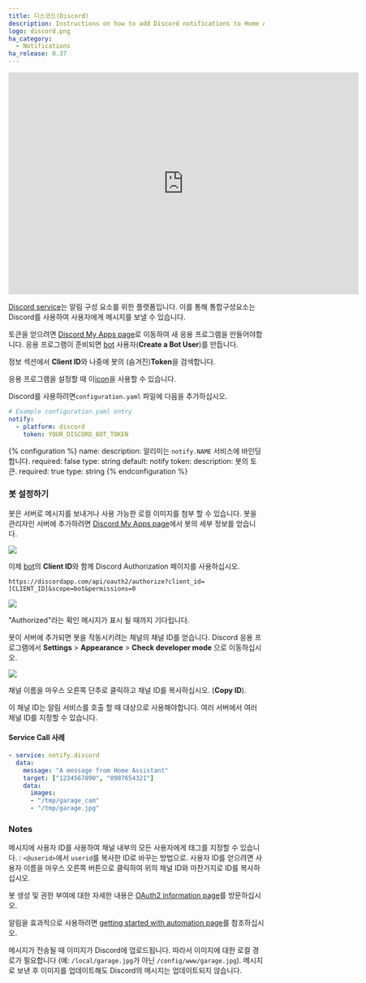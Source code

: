 ```yaml
---
title: 디스코드(Discord)
description: Instructions on how to add Discord notifications to Home Assistant.
logo: discord.png
ha_category:
  - Notifications
ha_release: 0.37
---
```


<iframe width="690" height="437" src="https://www.youtube.com/embed/MVsGulvjEOo" frameborder="0" allow="accelerometer; autoplay; encrypted-media; gyroscope; picture-in-picture" allowfullscreen></iframe>

[Discord service](https://discordapp.com/)는 알림 구성 요소를 위한 플랫폼입니다. 이를 통해 통합구성요소는 Discord를 사용하여 사용자에게 메시지를 보낼 수 있습니다.

토큰을 얻으려면 [Discord My Apps page](https://discordapp.com/developers/applications/me)로 이동하여 새 응용 프로그램을 만들어야합니다. 응용 프로그램이 준비되면 [bot](https://discordapp.com/developers/docs/topics/oauth2#bots) 사용자(**Create a Bot User**)를 만듭니다.

정보 섹션에서 **Client ID**와 나중에 봇의 (숨겨진)**Token**을 검색합니다.


응용 프로그램을 설정할 때 이[icon](/images/favicon-192x192-full.png)을 사용할 수 있습니다.

Discord를 사용하려면`configuration.yaml` 파일에 다음을 추가하십시오.

```yaml
# Example configuration.yaml entry
notify:
  - platform: discord
    token: YOUR_DISCORD_BOT_TOKEN
```

{% configuration %}
name:
  description: 알리미는 `notify.NAME` 서비스에 바인딩합니다.
  required: false
  type: string
  default: notify
token:
  description: 봇의 토큰.
  required: true
  type: string
{% endconfiguration %}

### 봇 설정하기

봇은 서버로 메시지를 보내거나 사용 가능한 로컬 이미지를 첨부 할 수 있습니다. 봇을 관리자인 서버에 추가하려면 [Discord My Apps page](https://discordapp.com/developers/applications/me)에서 봇의 세부 정보를 얻습니다.

<p class='img'>
  <img src='{{site_root}}/images/screenshots/discord-bot.png' />
</p>

이제 [bot](https://discordapp.com/developers/docs/topics/oauth2#bots)의 **Client ID**와 함께 Discord Authorization 페이지를 사용하십시오.

`https://discordapp.com/api/oauth2/authorize?client_id=[CLIENT_ID]&scope=bot&permissions=0`

<p class='img'>
  <img src='{{site_root}}/images/screenshots/discord-auth.png' />
</p>

"Authorized"라는 확인 메시지가 표시 될 때까지 기다립니다.

봇이 서버에 추가되면 봇을 작동시키려는 채널의 채널 ID를 얻습니다.   Discord 응용 프로그램에서 **Settings** > **Appearance** > **Check developer mode** 으로 이동하십시오.

<p class='img'>
  <img src='{{site_root}}/images/screenshots/discord-api.png' />
</p>

채널 이름을 마우스 오른쪽 단추로 클릭하고 채널 ID를 복사하십시오. (**Copy ID**).

이 채널 ID는 알림 서비스를 호출 할 때 대상으로 사용해야합니다. 여러 서버에서 여러 채널 ID를 지정할 수 있습니다.

#### Service Call 사례 

```yaml
- service: notify.discord
  data:
    message: "A message from Home Assistant"
    target: ["1234567890", "0987654321"]
    data:
      images: 
      - "/tmp/garage_cam"
      - "/tmp/garage.jpg"
```

### Notes

메시지에 사용자 ID를 사용하여 채널 내부의 모든 사용자에게 태그를 지정할 수 있습니다. : `<@userid>`에서 `userid`를 복사한 ID로 바꾸는 방법으로. 사용자 ID를 얻으려면 사용자 이름을 마우스 오른쪽 버튼으로 클릭하여 위의 채널 ID와 마찬가지로 ID를 복사하십시오.

봇 생성 및 권한 부여에 대한 자세한 내용은 [OAuth2 information page](https://discordapp.com/developers/docs/topics/oauth2)를 방문하십시오.

알림을 효과적으로 사용하려면 [getting started with automation page](/getting-started/automation/)를 참조하십시오.

메시지가 전송될 때 이미지가 Discord에 업로드됩니다. 따라서 이미지에 대한 로컬 경로가 필요합니다 (예: `/local/garage.jpg`가 아닌 `/config/www/garage.jpg`). 메시지로 보낸 후 이미지를 업데이트해도 Discord의 메시지는 업데이트되지 않습니다.